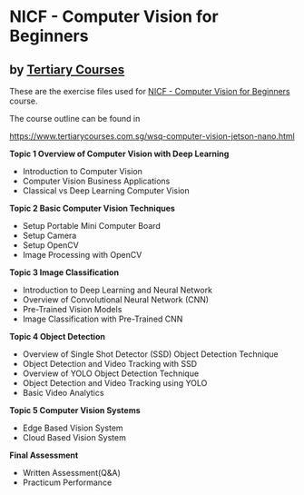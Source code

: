 # NICF - Computer Vision for Beginners
## by [Tertiary Courses](https://www.tertiarycourses.com.sg/)

These are the exercise files used for [NICF - Computer Vision for Beginners](https://www.tertiarycourses.com.sg/wsq-computer-vision-jetson-nano.html) course. 

The course outline can be found in 

https://www.tertiarycourses.com.sg/wsq-computer-vision-jetson-nano.html

<p><strong>Topic 1 Overview of Computer Vision with Deep Learning</strong></p>
<ul>
<li>Introduction to Computer Vision</li>
<li>Computer Vision Business Applications</li>
<li>Classical vs Deep Learning Computer Vision</li>
</ul>
<p><strong>Topic 2 Basic Computer Vision Techniques</strong></p>
<ul>
<li>Setup Portable Mini Computer Board</li>
<li>Setup Camera</li>
<li>Setup OpenCV</li>
<li>Image Processing with OpenCV</li>
</ul>
<p><strong>Topic 3 Image Classification</strong></p>
<ul>
<li>Introduction to Deep Learning and Neural Network</li>
<li>Overview of Convolutional Neural Network (CNN)</li>
<li>Pre-Trained Vision Models</li>
<li>Image Classification with Pre-Trained CNN</li>
</ul>
<p><strong>Topic 4 Object Detection</strong></p>
<ul>
<li>Overview of Single Shot Detector (SSD) Object Detection Technique</li>
<li>Object Detection and Video Tracking with SSD</li>
<li>Overview of YOLO Object Detection Technique</li>
<li>Object Detection and Video Tracking using YOLO</li>
<li>Basic Video Analytics</li>
</ul>
<p><strong>Topic 5 Computer Vision Systems</strong></p>
<ul>
<li>Edge Based Vision System</li>
<li>Cloud Based Vision System</li>
</ul>

<p><strong>Final Assessment</strong></p>
<ul>
<li>Written Assessment(Q&amp;A)</li>
<li>Practicum Performance</li>
</ul>



